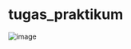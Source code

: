 # tugas_praktikum
![image](https://github.com/YusufaHaidar1/Mobile-Programming/assets/91399445/2b1572e6-2cc1-4a41-b81a-16ca7b267e6f)


